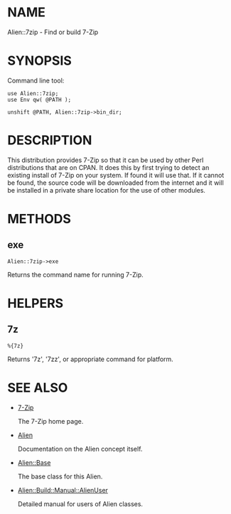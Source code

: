 # NAME

Alien::7zip - Find or build 7-Zip

# SYNOPSIS

Command line tool:

    use Alien::7zip;
    use Env qw( @PATH );

    unshift @PATH, Alien::7zip->bin_dir;

# DESCRIPTION

This distribution provides 7-Zip so that it can be used by other
Perl distributions that are on CPAN.  It does this by first trying to
detect an existing install of 7-Zip on your system.  If found it
will use that.  If it cannot be found, the source code will be downloaded
from the internet and it will be installed in a private share location
for the use of other modules.

# METHODS

## exe

    Alien::7zip->exe

Returns the command name for running 7-Zip.

# HELPERS

## 7z

    %{7z}

Returns '7z', '7zz', or appropriate command for
platform.

# SEE ALSO

- [7-Zip](https://www.7-zip.org/)

    The 7-Zip home page.

- [Alien](https://metacpan.org/pod/Alien)

    Documentation on the Alien concept itself.

- [Alien::Base](https://metacpan.org/pod/Alien%3A%3ABase)

    The base class for this Alien.

- [Alien::Build::Manual::AlienUser](https://metacpan.org/pod/Alien%3A%3ABuild%3A%3AManual%3A%3AAlienUser)

    Detailed manual for users of Alien classes.
